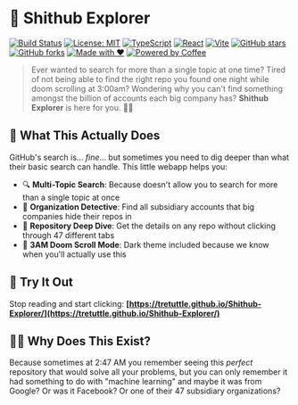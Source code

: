 # 🤡 Shithub Explorer

[![Build Status](https://github.com/tretuttle/Shithub-Explorer/workflows/deploy/badge.svg)](https://github.com/tretuttle/Shithub-Explorer/actions)
[![License: MIT](https://img.shields.io/badge/License-MIT-yellow.svg)](https://opensource.org/licenses/MIT)
[![TypeScript](https://img.shields.io/badge/TypeScript-007ACC?style=flat&logo=typescript&logoColor=white)](https://www.typescriptlang.org/)
[![React](https://img.shields.io/badge/React-20232A?style=flat&logo=react&logoColor=61DAFB)](https://reactjs.org/)
[![Vite](https://img.shields.io/badge/Vite-646CFF?style=flat&logo=vite&logoColor=white)](https://vitejs.dev/)
[![GitHub stars](https://img.shields.io/github/stars/tretuttle/Shithub-Explorer?style=social)](https://github.com/tretuttle/Shithub-Explorer/stargazers)
[![GitHub forks](https://img.shields.io/github/forks/tretuttle/Shithub-Explorer?style=social)](https://github.com/tretuttle/Shithub-Explorer/network)
[![Made with ❤️](https://img.shields.io/badge/Made%20with-❤️-red.svg)](https://github.com/tretuttle/Shithub-Explorer)
[![Powered by Coffee](https://img.shields.io/badge/Powered%20by-Coffee-brown.svg)](https://buymeacoffee.com)

> Ever wanted to search for more than a single topic at one time? Tired of not being able to find the right repo you found one night while doom scrolling at 3:00am? Wondering why you can't find something amongst the billion of accounts each big company has? **Shithub Explorer** is here for you. 🕵️‍♂️

## 🎯 What This Actually Does

GitHub's search is... *fine*... but sometimes you need to dig deeper than what their basic search can handle. This little webapp helps you:

- 🔍 **Multi-Topic Search**: Because doesn't allow you to search for more than a single topic at once
- 🏢 **Organization Detective**: Find all subsidiary accounts that big companies hide their repos in
- 🧭 **Repository Deep Dive**: Get the details on any repo without clicking through 47 different tabs
- 🌙 **3AM Doom Scroll Mode**: Dark theme included because we know when you'll actually use this

## 🚀 Try It Out

Stop reading and start clicking: **[https://tretuttle.github.io/Shithub-Explorer/](https://tretuttle.github.io/Shithub-Explorer/)**

## 🤷‍♂️ Why Does This Exist?

Because sometimes at 2:47 AM you remember seeing this *perfect* repository that would solve all your problems, but you can only remember it had something to do with "machine learning" and maybe it was from Google? Or was it Facebook? Or one of their 47 subsidiary organizations?


